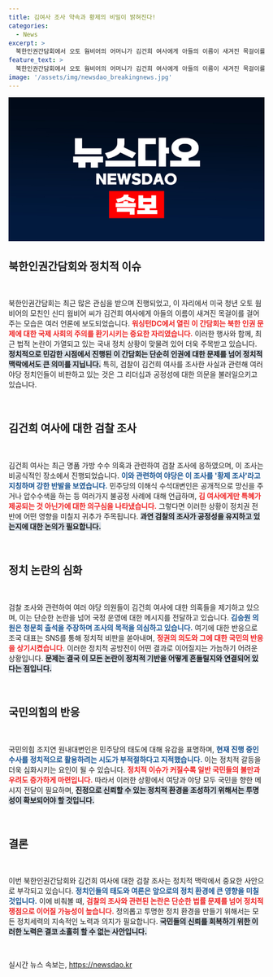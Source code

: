 ```yaml
---
title: 김여사 조사 약속과 황제의 비밀이 밝혀진다!
categories:
  - News
excerpt: >
  북한인권간담회에서 오토 웜비어의 어머니가 김건희 여사에게 아들의 이름이 새겨진 목걸이를 걸어주며 감동을 전한 가운데, 김 여사의 검찰 조사에 대한 야권의 강한 반발이 이어지고 있다. 황제 조사라는 비판 속에 국정 농단 의혹이 불거지고 있어, 그 진실이 어떻게 밝혀질지 주목된다.
feature_text: >
  북한인권간담회에서 오토 웜비어의 어머니가 김건희 여사에게 아들의 이름이 새겨진 목걸이를 걸어주며 감동을 전한 가운데, 김 여사의 검찰 조사에 대한 야권의 강한 반발이 이어지고 있다. 황제 조사라는 비판 속에 국정 농단 의혹이 불거지고 있어, 그 진실이 어떻게 밝혀질지 주목된다.
image: '/assets/img/newsdao_breakingnews.jpg'
---
```


<p><img src="/assets/img/newsdao_breakingnews.jpg" alt="ranknews 속보" /></p>

<h2 data-ke-size="size26">북한인권간담회와 정치적 이슈</h2>

<p data-ke-size="size16">&nbsp;</p>

<p data-ke-size="size16">북한인권간담회는 최근 많은 관심을 받으며 진행되었고, 이 자리에서 미국 청년 오토 웜비어의 모친인 신디 웜비어 씨가 김건희 여사에게 아들의 이름이 새겨진 목걸이를 걸어주는 모습은 여러 언론에 보도되었습니다. <b><span style="color: #ee2323;">워싱턴DC에서 열린 이 간담회는 북한 인권 문제에 대한 국제 사회의 주의를 환기시키는 중요한 자리였습니다.</span></b> 이러한 행사와 함께, 최근 법적 논란이 가열되고 있는 국내 정치 상황이 맞물려 있어 더욱 주목받고 있습니다. <b><span style="background-color: #21538527;">정치적으로 민감한 시점에서 진행된 이 간담회는 단순히 인권에 대한 문제를 넘어 정치적 맥락에서도 큰 의미를 지닙니다.</span></b> 특히, 검찰이 김건희 여사를 조사한 사실과 관련해 여러 야당 정치인들이 비판하고 있는 것은 그 리더십과 공정성에 대한 의문을 불러일으키고 있습니다.</p>

<p data-ke-size="size16">&nbsp;</p>

<h2 data-ke-size="size26">김건희 여사에 대한 검찰 조사</h2>

<p data-ke-size="size16">&nbsp;</p>

<p data-ke-size="size16">김건희 여사는 최근 명품 가방 수수 의혹과 관련하여 검찰 조사에 응하였으며, 이 조사는 비공식적인 장소에서 진행되었습니다. <b><span style="color: #1a5490;">이와 관련하여 야당은 이 조사를 '황제 조사'라고 지칭하며 강한 반발을 보였습니다.</span></b> 민주당의 이해식 수석대변인은 공개적으로 망신을 주거나 압수수색을 하는 등 여러가지 불공정 사례에 대해 언급하며, <b><span style="color: #ee2323;">김 여사에게만 특혜가 제공되는 것 아닌가에 대한 의구심을 나타냈습니다.</span></b> 그렇다면 이러한 상황이 정치권 전반에 어떤 영향을 미칠지 귀추가 주목됩니다. <b><span style="background-color: #21538527;">과연 검찰의 조사가 공정성을 유지하고 있는지에 대한 논의가 필요합니다.</span></b></p>

<p data-ke-size="size16">&nbsp;</p>

<h2 data-ke-size="size26">정치 논란의 심화</h2>

<p data-ke-size="size16">&nbsp;</p>

<p data-ke-size="size16">검찰 조사와 관련하여 여러 야당 의원들이 김건희 여사에 대한 의혹들을 제기하고 있으며, 이는 단순한 논란을 넘어 국정 운영에 대한 메시지를 전달하고 있습니다. <b><span style="color: #1a5490;">김승원 의원은 청문회 출석을 주장하며 조사의 목적을 의심하고 있습니다.</span></b> 여기에 대한 반응으로 조국 대표는 SNS를 통해 정치적 비판을 쏟아내며, <b><span style="color: #ee2323;">정권의 의도와 그에 대한 국민의 반응을 상기시켰습니다.</span></b> 이러한 정치적 공방전이 어떤 결과로 이어질지는 가늠하기 어려운 상황입니다. <b><span style="background-color: #21538527;">문제는 결국 이 모든 논란이 정치적 기반을 어떻게 흔들릴지와 연결되어 있다는 점입니다.</span></b></p>

<p data-ke-size="size16">&nbsp;</p>

<h2 data-ke-size="size26">국민의힘의 반응</h2>

<p data-ke-size="size16">&nbsp;</p>

<p data-ke-size="size16">국민의힘 조지연 원내대변인은 민주당의 태도에 대해 유감을 표명하며, <b><span style="color: #1a5490;">현재 진행 중인 수사를 정치적으로 활용하려는 시도가 부적절하다고 지적했습니다.</span></b> 이는 정치적 갈등을 더욱 심화시키는 요인이 될 수 있습니다. <b><span style="color: #ee2323;">정치적 이슈가 커질수록 일반 국민들의 불만과 우려도 증가하게 마련입니다.</span></b> 따라서 이러한 상황에서 여당과 야당 모두 국민을 향한 메시지 전달이 필요하며, <b><span style="background-color: #21538527;">진정으로 신뢰할 수 있는 정치적 환경을 조성하기 위해서는 투명성이 확보되어야 할 것입니다.</span></b></p>

<p data-ke-size="size16">&nbsp;</p>

<h2 data-ke-size="size26">결론</h2>

<p data-ke-size="size16">&nbsp;</p>

<p data-ke-size="size16">이번 북한인권간담회와 김건희 여사에 대한 검찰 조사는 정치적 맥락에서 중요한 사안으로 부각되고 있습니다. <b><span style="color: #1a5490;">정치인들의 태도와 여론은 앞으로의 정치 환경에 큰 영향을 미칠 것입니다.</span></b> 이에 비춰볼 때, <b><span style="color: #ee2323;">검찰의 조사와 관련된 논란은 단순한 법률 문제를 넘어 정치적 쟁점으로 이어질 가능성이 높습니다.</span></b> 정의롭고 투명한 정치 환경을 만들기 위해서는 모든 정치세력의 지속적인 노력과 의지가 필요합니다. <b><span style="background-color: #21538527;">국민들의 신뢰를 회복하기 위한 이러한 노력은 결코 소홀히 할 수 없는 사안입니다.</span></b></p>

<p data-ke-size="size16">&nbsp;</p>
실시간 뉴스 속보는, <a href="https://newsdao.kr" rel="dofollow">https://newsdao.kr</a>


